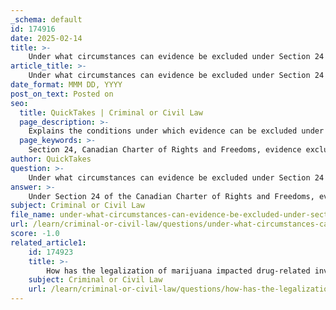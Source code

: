 ```yaml
---
_schema: default
id: 174916
date: 2025-02-14
title: >-
    Under what circumstances can evidence be excluded under Section 24 of the Canadian Charter of Rights and Freedoms?
article_title: >-
    Under what circumstances can evidence be excluded under Section 24 of the Canadian Charter of Rights and Freedoms?
date_format: MMM DD, YYYY
post_on_text: Posted on
seo:
  title: QuickTakes | Criminal or Civil Law
  page_description: >-
    Explains the conditions under which evidence can be excluded under Section 24 of the Canadian Charter of Rights and Freedoms, including violations of rights, the balancing test used by courts, and relevant case law.
  page_keywords: >-
    Section 24, Canadian Charter of Rights and Freedoms, evidence exclusion, violation of rights, unreasonable search and seizure, balancing test, police misconduct, judicial discretion, R v. Silviera, R v. Kosick, admissibility of evidence
author: QuickTakes
question: >-
    Under what circumstances can evidence be excluded under Section 24 of the Canadian Charter of Rights and Freedoms?
answer: >-
    Under Section 24 of the Canadian Charter of Rights and Freedoms, evidence can be excluded if it is obtained in violation of an individual's rights or freedoms guaranteed by the Charter. Specifically, Section 24(2) provides a framework for determining the admissibility of such evidence through a balancing test. The key circumstances under which evidence may be excluded include:\n\n1. **Violation of Rights**: If the evidence is obtained through a breach of rights protected under the Charter, such as unreasonable search and seizure (Section 8), the court must assess the nature and seriousness of the violation.\n\n2. **Balancing Test**: The court applies a balancing test to weigh the seriousness of the Charter violation against the societal interest in admitting the evidence. This involves considering:\n   - The impact of the breach on the individual's rights.\n   - The seriousness of the police misconduct.\n   - The importance of the evidence to the case.\n   - The effect of excluding the evidence on the administration of justice.\n\n3. **Case Precedents**: The application of this test has been illustrated in landmark cases such as *R v. Silviera*, where the Supreme Court ruled that although the police violated the accused's privacy rights by entering without a warrant, the evidence obtained was still admissible due to the circumstances surrounding the violation. Conversely, in *R v. Kosick*, the Supreme Court excluded evidence obtained through an unauthorized search, emphasizing the necessity of valid search warrants and the protection of home privacy.\n\n4. **Judicial Discretion**: Ultimately, the decision to exclude evidence is at the discretion of the court, which must consider the broader implications for law enforcement and the justice system.\n\nIn summary, evidence can be excluded under Section 24 of the Charter if it is obtained through a violation of rights, and the court finds that the seriousness of the violation outweighs the public interest in admitting the evidence.
subject: Criminal or Civil Law
file_name: under-what-circumstances-can-evidence-be-excluded-under-section-24-of-the-canadian-charter-of-rights-and-freedoms.md
url: /learn/criminal-or-civil-law/questions/under-what-circumstances-can-evidence-be-excluded-under-section-24-of-the-canadian-charter-of-rights-and-freedoms
score: -1.0
related_article1:
    id: 174923
    title: >-
        How has the legalization of marijuana impacted drug-related investigations and policing?
    subject: Criminal or Civil Law
    url: /learn/criminal-or-civil-law/questions/how-has-the-legalization-of-marijuana-impacted-drugrelated-investigations-and-policing
---
```


&nbsp;